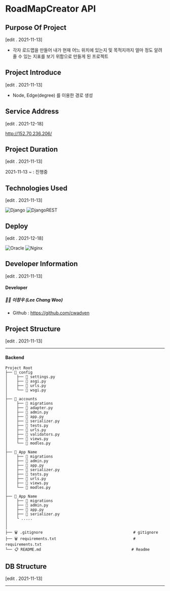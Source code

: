 # RoadMapCreator API

## Purpose Of Project

[edit . 2021-11-13]

- 각자 로드맵을 만들어 내가 현재 어느 위치에 있는지 및 목적지까지 얼마 정도 알려줄 수 있는 지표를 보기 위함으로 만들게 된 프로젝트

## Project Introduce

[edit . 2021-11-13]

- Node, Edge(degree) 를 이용한 경로 생성

## Service Address

[edit . 2021-12-18]

http://152.70.236.206/

## Project Duration

[edit . 2021-11-13]

2021-11-13 ~ : 진행중

## Technologies Used

[edit . 2021-11-13]

![Django](https://img.shields.io/badge/django-%23092E20.svg?style=for-the-badge&logo=django&logoColor=white) ![DjangoREST](https://img.shields.io/badge/DJANGO-REST-ff1709?style=for-the-badge&logo=django&logoColor=white&color=ff1709&labelColor=gray)


## Deploy

[edit . 2021-12-18]

![Oracle](https://img.shields.io/badge/Oracle-F80000?style=for-the-badge&logo=oracle&logoColor=white) ![Nginx](https://img.shields.io/badge/nginx-%23009639.svg?style=for-the-badge&logo=nginx&logoColor=white) 

## Developer Information

[edit . 2021-11-13]

#### Developer

##### 👨‍🦱 이창우 (Lee Chang Woo)

- Github : https://github.com/cwadven

## Project Structure

[edit . 2021-11-13]

---

#### Backend

```
Project Root
├── 📂 config
│    ├── 📜 settings.py
│    ├── 📜 asgi.py
│    ├── 📜 urls.py
│    └── 📜 wsgi.py
│
├── 📂 accounts
│    ├── 📂 migrations                               
│    ├── 📜 adapter.py                               
│    ├── 📜 admin.py                                
│    ├── 📜 app.py
│    ├── 📜 serializer.py
│    ├── 📜 tests.py
│    ├── 📜 urls.py
│    ├── 📜 validators.py
│    ├── 📜 views.py
│    └── 📜 modles.py                                     
│
├── 📂 App Name
│    ├── 📂 migrations                                     
│    ├── 📜 admin.py                                  
│    ├── 📜 app.py
│    ├── 📜 serializer.py
│    ├── 📜 tests.py
│    ├── 📜 urls.py
│    ├── 📜 views.py
│    └── 📜 modles.py  
│  
├── 📂 App Name
│    ├── 📂 migrations                                     
│    ├── 📜 admin.py                                  
│    ├── 📜 app.py
│    ├── 📜 serializer.py
│    └ .....
│       
│
├── 🗑 .gitignore                                        # gitignore
├── 🗑 requirements.txt                                  # requirements.txt
└── 📋 README.md                                        # Readme
```

## DB Structure

[edit . 2021-11-13]

---
